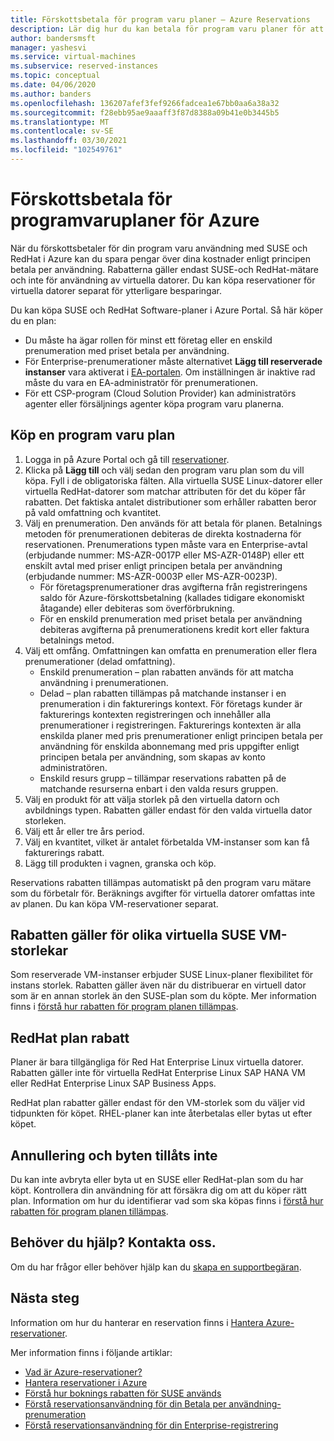 ```yaml
---
title: Förskottsbetala för program varu planer – Azure Reservations
description: Lär dig hur du kan betala för program varu planer för att spara pengar på dina kostnader för betala per användning.
author: bandersmsft
manager: yashesvi
ms.service: virtual-machines
ms.subservice: reserved-instances
ms.topic: conceptual
ms.date: 04/06/2020
ms.author: banders
ms.openlocfilehash: 136207afef3fef9266fadcea1e67bb0aa6a38a32
ms.sourcegitcommit: f28ebb95ae9aaaff3f87d8388a09b41e0b3445b5
ms.translationtype: MT
ms.contentlocale: sv-SE
ms.lasthandoff: 03/30/2021
ms.locfileid: "102549761"
---
```

# <a name="prepay-for-azure-software-plans"></a>Förskottsbetala för programvaruplaner för Azure

När du förskottsbetaler för din program varu användning med SUSE och RedHat i Azure kan du spara pengar över dina kostnader enligt principen betala per användning. Rabatterna gäller endast SUSE-och RedHat-mätare och inte för användning av virtuella datorer. Du kan köpa reservationer för virtuella datorer separat för ytterligare besparingar.

Du kan köpa SUSE och RedHat Software-planer i Azure Portal. Så här köper du en plan:

- Du måste ha ägar rollen för minst ett företag eller en enskild prenumeration med priset betala per användning.
- För Enterprise-prenumerationer måste alternativet **Lägg till reserverade instanser** vara aktiverat i [EA-portalen](https://ea.azure.com/). Om inställningen är inaktive rad måste du vara en EA-administratör för prenumerationen.
- För ett CSP-program (Cloud Solution Provider) kan administratörs agenter eller försäljnings agenter köpa program varu planerna.

## <a name="buy-a-software-plan"></a>Köp en program varu plan

1. Logga in på Azure Portal och gå till [reservationer](https://portal.azure.com/#blade/Microsoft_Azure_Reservations/ReservationsBrowseBlade).
2. Klicka på **Lägg till** och välj sedan den program varu plan som du vill köpa.
Fyll i de obligatoriska fälten. Alla virtuella SUSE Linux-datorer eller virtuella RedHat-datorer som matchar attributen för det du köper får rabatten. Det faktiska antalet distributioner som erhåller rabatten beror på vald omfattning och kvantitet.
3. Välj en prenumeration. Den används för att betala för planen.
Betalnings metoden för prenumerationen debiteras de direkta kostnaderna för reservationen. Prenumerations typen måste vara en Enterprise-avtal (erbjudande nummer: MS-AZR-0017P eller MS-AZR-0148P) eller ett enskilt avtal med priser enligt principen betala per användning (erbjudande nummer: MS-AZR-0003P eller MS-AZR-0023P).
    - För företagsprenumerationer dras avgifterna från registreringens saldo för Azure-förskottsbetalning (kallades tidigare ekonomiskt åtagande) eller debiteras som överförbrukning.
    - För en enskild prenumeration med priset betala per användning debiteras avgifterna på prenumerationens kredit kort eller faktura betalnings metod.
4. Välj ett omfång. Omfattningen kan omfatta en prenumeration eller flera prenumerationer (delad omfattning).
    - Enskild prenumeration – plan rabatten används för att matcha användning i prenumerationen.
    - Delad – plan rabatten tillämpas på matchande instanser i en prenumeration i din fakturerings kontext. För företags kunder är fakturerings kontexten registreringen och innehåller alla prenumerationer i registreringen. Fakturerings kontexten är alla enskilda planer med pris prenumerationer enligt principen betala per användning för enskilda abonnemang med pris uppgifter enligt principen betala per användning, som skapas av konto administratören.
    - Enskild resurs grupp – tillämpar reservations rabatten på de matchande resurserna enbart i den valda resurs gruppen.
5. Välj en produkt för att välja storlek på den virtuella datorn och avbildnings typen. Rabatten gäller endast för den valda virtuella dator storleken.
6. Välj ett år eller tre års period.
7. Välj en kvantitet, vilket är antalet förbetalda VM-instanser som kan få fakturerings rabatt.
8. Lägg till produkten i vagnen, granska och köp.

Reservations rabatten tillämpas automatiskt på den program varu mätare som du förbetalr för. Beräknings avgifter för virtuella datorer omfattas inte av planen. Du kan köpa VM-reservationer separat.

## <a name="discount-applies-to-different-suse-vm-sizes"></a>Rabatten gäller för olika virtuella SUSE VM-storlekar

Som reserverade VM-instanser erbjuder SUSE Linux-planer flexibilitet för instans storlek. Rabatten gäller även när du distribuerar en virtuell dator som är en annan storlek än den SUSE-plan som du köpte. Mer information finns i [förstå hur rabatten för program planen tillämpas](../../cost-management-billing/reservations/understand-suse-reservation-charges.md).

## <a name="redhat-plan-discount"></a>RedHat plan rabatt

Planer är bara tillgängliga för Red Hat Enterprise Linux virtuella datorer. Rabatten gäller inte för virtuella RedHat Enterprise Linux SAP HANA VM eller RedHat Enterprise Linux SAP Business Apps.

RedHat plan rabatter gäller endast för den VM-storlek som du väljer vid tidpunkten för köpet. RHEL-planer kan inte återbetalas eller bytas ut efter köpet.


## <a name="cancellation-and-exchanges-not-allowed"></a>Annullering och byten tillåts inte

Du kan inte avbryta eller byta ut en SUSE eller RedHat-plan som du har köpt. Kontrollera din användning för att försäkra dig om att du köper rätt plan. Information om hur du identifierar vad som ska köpas finns i [förstå hur rabatten för program planen tillämpas](../../cost-management-billing/reservations/understand-suse-reservation-charges.md).

## <a name="need-help-contact-us"></a>Behöver du hjälp? Kontakta oss.

Om du har frågor eller behöver hjälp kan du [skapa en supportbegäran](https://portal.azure.com/#blade/Microsoft_Azure_Support/HelpAndSupportBlade/newsupportrequest).

## <a name="next-steps"></a>Nästa steg

Information om hur du hanterar en reservation finns i [Hantera Azure-reservationer](../../cost-management-billing/reservations/manage-reserved-vm-instance.md).

Mer information finns i följande artiklar:

- [Vad är Azure-reservationer?](../../cost-management-billing/reservations/save-compute-costs-reservations.md)
- [Hantera reservationer i Azure](../../cost-management-billing/reservations/manage-reserved-vm-instance.md)
- [Förstå hur boknings rabatten för SUSE används](../../cost-management-billing/reservations/understand-suse-reservation-charges.md)
- [Förstå reservationsanvändning för din Betala per användning-prenumeration](../../cost-management-billing/reservations/understand-reserved-instance-usage.md)
- [Förstå reservationsanvändning för din Enterprise-registrering](../../cost-management-billing/reservations/understand-reserved-instance-usage-ea.md)
